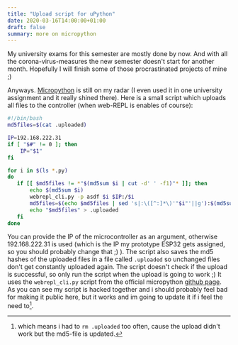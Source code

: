 ```yaml
---
title: "Upload script for uPython"
date: 2020-03-16T14:00:00+01:00
draft: false
summary: more on micropython
---
```


My university exams for this semester are mostly done by now. And with all the corona-virus-measures the new semester doesn't start for another month. Hopefully I will finish some of those procrastinated projects of mine ;)

Anyways. [Micropython](https://micropython.org/) is still on my radar (I even used it in one university assignment and it really shined there).
Here is a small script which uploads all files to the controller (when web-REPL is enables of course):

```bash
#!/bin/bash
md5files=$(cat .uploaded)

IP=192.168.222.31
if [ "$#" != 0 ]; then
	IP="$1"
fi

for i in $(ls *.py)
do
   if [[ $md5files != *"$(md5sum $i | cut -d' ' -f1)"* ]]; then
       echo $(md5sum $i)
       webrepl_cli.py -p asdf $i $IP:/$i
       md5files=$(echo $md5files | sed 's|:\([^:]*\)'"$i"'||g'):$(md5sum "$i")
       echo "$md5files" > .uploaded
   fi
done
```
You can provide the IP of the microcontroller as an argument, otherwise 192.168.222.31 is used (which is the IP my prototype ESP32 gets assigned, so you should probably change that ;) ).
The script also saves the md5 hashes of the uploaded files in a file called `.uploaded` so unchanged files don't get constantly uploaded again. The script doesn't check if the upload is successful, so only run the script when the upload is going to work ;)
It uses the `webrepl_cli.py` script from the official micropython [github page](https://github.com/micropython/webrepl).
As you can see my script is hacked together and i should probably feel bad for making it public here, but it works and im going to update it if i feel the need to[^1].

[^1]: which means i had to `rm .uploaded` too often, cause the upload didn't work but the md5-file is updated.
